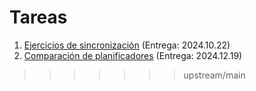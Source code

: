 # Tareas



1. [Ejercicios de sincronización](./1/README.md) (Entrega: 2024.10.22)
2. [Comparación de planificadores](./2/README.md) (Entrega: 2024.12.19)
>>>>>>> upstream/main
<!-- 2. [Profundizando en la administración de memoria](./2/README.md) (Entrega: 20xx.xx.xx) -->
<!-- 3. [La vida de un byte de datos](./3/README.md) (Entrega: 20xx.xx.xx) -->
